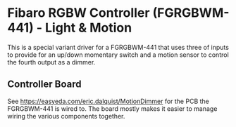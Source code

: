 # Fibaro RGBW Controller (FGRGBWM-441) - Light & Motion

This is a special variant driver for a FGRGBWM-441 that uses three of inputs to provide for an up/down momentary
switch and a motion sensor to control the fourth output as a dimmer.

## Controller Board

See https://easyeda.com/eric.dalquist/MotionDimmer for the PCB the FGRGBWM-441 is wired to. The board mostly makes it
easier to manage wiring the various components together.
